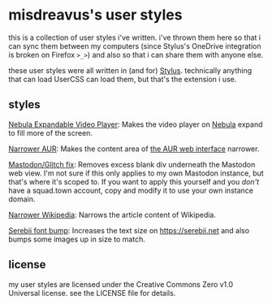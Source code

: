 # misdreavus's user styles

this is a collection of user styles i've written. i've thrown them here so that i can sync them
between my computers (since Stylus's OneDrive integration is broken on Firefox `>_>`) and also so
that i can share them with anyone else.

these user styles were all written in (and for) [Stylus]. technically anything that can load UserCSS
can load them, but that's the extension i use.

[Stylus]: https://add0n.com/stylus.html

## styles

[Nebula Expandable Video Player][nebula-css]: Makes the video player on [Nebula] expand to fill
more of the screen.

[nebula-css]: https://raw.githubusercontent.com/QuietMisdreavus/user-styles/master/nebula.user.css
[Nebula]: https://watchnebula.com

[Narrower AUR][aur-css]: Makes the content area of [the AUR web interface][AUR] narrower.

[aur-css]: https://raw.githubusercontent.com/QuietMisdreavus/user-styles/master/aur.user.css
[AUR]: https://aur.archlinux.org

[Mastodon/Glitch fix][glitch-css]: Removes excess blank div underneath the Mastodon web view. I'm
not sure if this only applies to my own Mastodon instance, but that's where it's scoped to. If you
want to apply this yourself and you *don't* have a squad.town account, copy and modify it to use
your own instance domain.

[glitch-css]: https://raw.githubusercontent.com/QuietMisdreavus/user-styles/master/glitch.user.css

[Narrower Wikipedia][wikipedia-css]: Narrows the article content of Wikipedia.

[wikipedia-css]: https://raw.githubusercontent.com/QuietMisdreavus/user-styles/master/wikipedia.user.css

[Serebii font bump][serebii-css]: Increases the text size on <https://serebii.net> and also bumps
some images up in size to match.

[serebii-css]: https://raw.githubusercontent.com/QuietMisdreavus/user-styles/master/serebii.user.css

## license

my user styles are licensed under the Creative Commons Zero v1.0 Universal license. see the LICENSE
file for details.
